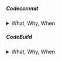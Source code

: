 ##### Codecommit
<details>
<summary> What, Why, When</summary>

Tags: cicd

What --> host secure and highly scalable private Git repositories  
Why --> Fully managed, High availability, Secure, Store Anything  
Pricing -->   
Boom --> AWS CodeCommit is no longer available to new customers.  

</details>

##### CodeBuild
<details>
<summary> What, Why, When</summary>

Tags: cicd

What --> continuous integration service that compiles source code, runs tests, and produces software packages that are ready to deploy.  
Why --> you don’t need to provision, manage, and scale your own build servers. scales up and down automatically to meet your build volume  
Pay as you go , 
You can bring your own build tools and programming runtimes to use with AWS CodeBuild by creating customized build environments in addition to the prepackaged build tools and runtimes supported by CodeBuild.
Extensible
AWS CodeBuild belongs to a family of AWS Code Services which you can use to create complete, automated software release workflows for continuous integration and delivery (CI/CD). You can also integrate CodeBuild into your existing CI/CD workflow.
Pricing --> pay-as-you-go pricing

</details>